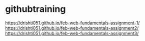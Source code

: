 # githubtraining
https://drishti051.github.io/feb-web-fundamentals-assignment-1/
https://drishti051.github.io/feb-web-fundamentals-assignment2/
https://drishti051.github.io/feb-web-fundamentals-assignment3/
